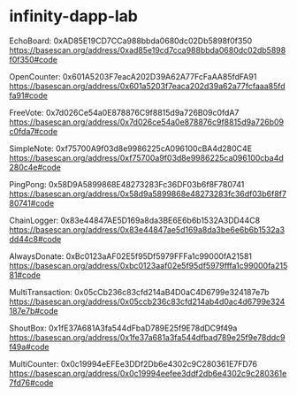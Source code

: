 # infinity-dapp-lab
EchoBoard: 0xAD85E19CD7CCa988bbda0680dc02Db5898f0f350
https://basescan.org/address/0xad85e19cd7cca988bbda0680dc02db5898f0f350#code

OpenCounter: 0x601A5203F7eacA202D39A62A77FcFaAA85fdFA91
https://basescan.org/address/0x601a5203f7eaca202d39a62a77fcfaaa85fdfa91#code

FreeVote: 0x7d026Ce54a0E878876C9f8815d9a726B09c0fdA7
https://basescan.org/address/0x7d026ce54a0e878876c9f8815d9a726b09c0fda7#code

SimpleNote: 0xf75700A9f03d8e9986225cA096100cBA4d280C4E
https://basescan.org/address/0xf75700a9f03d8e9986225ca096100cba4d280c4e#code

PingPong: 0x58D9A5899868E48273283Fc36DF03b6f8F780741
https://basescan.org/address/0x58d9a5899868e48273283fc36df03b6f8f780741#code

ChainLogger: 0x83e44847AE5D169a8da3BE6E6b6b1532A3DD44C8
https://basescan.org/address/0x83e44847ae5d169a8da3be6e6b6b1532a3dd44c8#code

AlwaysDonate: 0xBc0123aAF02E5f95Df5979FFFa1c99000fA21581
https://basescan.org/address/0xbc0123aaf02e5f95df5979fffa1c99000fa21581#code

MultiTransaction: 0x05cCb236c83cfd214aB4D0aC4D6799e324187e7b
https://basescan.org/address/0x05ccb236c83cfd214ab4d0ac4d6799e324187e7b#code

ShoutBox: 0x1fE37A681A3fa544dFbaD789E25f9E78dDC9f49a
https://basescan.org/address/0x1fe37a681a3fa544dfbad789e25f9e78ddc9f49a#code

MultiCounter: 0x0c19994eEFEe3DDf2Db6e4302c9C280361E7FD76
https://basescan.org/address/0x0c19994eefee3ddf2db6e4302c9c280361e7fd76#code
